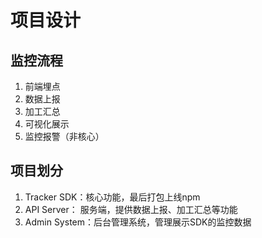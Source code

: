 # 项目设计

## 监控流程

1. 前端埋点
2. 数据上报
3. 加工汇总
4. 可视化展示
5. 监控报警（非核心）

## 项目划分

1. Tracker SDK：核心功能，最后打包上线npm
2. API Server： 服务端，提供数据上报、加工汇总等功能
3. Admin System：后台管理系统，管理展示SDK的监控数据
